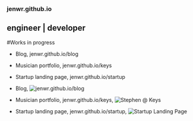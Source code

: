 ### jenwr.github.io
## engineer | developer

#Works in progress

- Blog, jenwr.github.io/blog
- Musician portfolio, jenwr.github.io/keys
- Startup landing page, jenwr.github.io/startup

- Blog, ![jenwr.github.io/blog](../blog)
- Musician portfolio, jenwr.github.io/keys, ![Stephen @ Keys](../musicportfolio)
- Startup landing page, jenwr.github.io/startup, ![Startup Landing Page](../startup)

